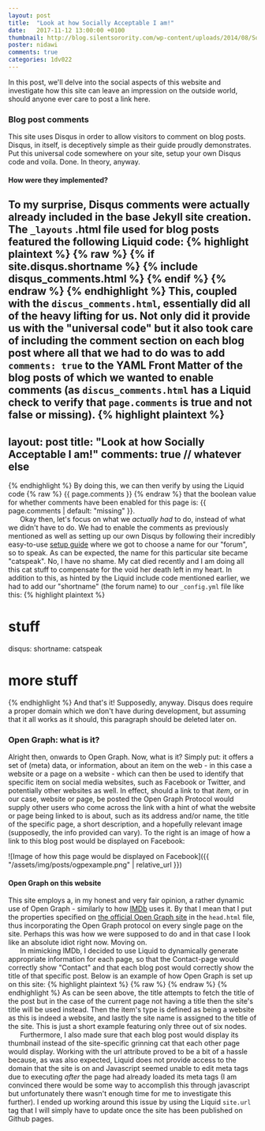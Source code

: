 ```yaml
---
layout: post
title:  "Look at how Socially Acceptable I am!"
date:   2017-11-12 13:00:00 +0100
thumbnail: http://blog.silentsorority.com/wp-content/uploads/2014/08/Socially-acceptable-300x168.jpg
poster: nidawi
comments: true
categories: 1dv022
---
```

In this post, we'll delve into the social aspects of this website and investigate how this site can leave an impression on the outside world, should anyone ever care to post a link here.
### Blog post comments
This site uses Disqus in order to allow visitors to comment on blog posts. Disqus, in itself, is deceptively simple as their guide proudly demonstrates. Put this universal code somewhere on your site, setup your own Disqus code and voila. Done. In theory, anyway.
#### How were they implemented?
To my surprise, Disqus comments were actually already included in the base Jekyll site creation. The `_layouts` .html file used for blog posts featured the following Liquid code:
{% highlight plaintext %}
{% raw %}
{% if site.disqus.shortname %}
  {% include disqus_comments.html %}
{% endif %}
{% endraw %}
{% endhighlight %}
This, coupled with the `discus_comments.html`, essentially did all of the heavy lifting for us. Not only did it provide us with the "universal code" but it also took care of including the comment section on each blog post where all that we had to do was to add `comments: true` to the YAML Front Matter of the blog posts of which we wanted to enable comments (as `discus_comments.html` has a Liquid check to verify that `page.comments` is true and not false or missing).
{% highlight plaintext %}
---
layout: post
title:  "Look at how Socially Acceptable I am!"
comments: true
// whatever else
---
{% endhighlight %}
By doing this, we can then verify by using the Liquid code {% raw %} {{ page.comments }} {% endraw %} that the boolean value for whether comments have been enabled for this page is: {{ page.comments | default: "missing" }}.  
&nbsp;&nbsp;&nbsp;&nbsp;&nbsp;&nbsp;Okay then, let's focus on what we *actually had* to do, instead of what we didn't have to do. We had to enable the comments as previously mentioned as well as setting up our own Disqus by following their incredibly easy-to-use [setup guide](https://disqus.com/features/engage/) where we got to choose a name for our "forum", so to speak. As can be expected, the name for this particular site became "catspeak". No, I have no shame. My cat died recently and I am doing all this cat stuff to compensate for the void her death left in my heart. In addition to this, as hinted by the Liquid include code mentioned earlier, we had to add our "shortname" (the forum name) to our `_config.yml` file like this:
{% highlight plaintext %}
# stuff
disqus:
  shortname: catspeak
# more stuff
{% endhighlight %}
And that's it! Supposedly, anyway. Disqus does require a proper domain which we don't have during development, but assuming that it all works as it should, this paragraph should be deleted later on.
### Open Graph: what is it?
Alright then, onwards to Open Graph. Now, what is it? Simply put: it offers a set of (meta) data, or information, about an item on the web - in this case a website or a page on a website - which can then be used to identify that specific item on social media websites, such as Facebook or Twitter, and potentially other websites as well. In effect, should a link to that *item*, or in our case, website or page, be posted the Open Graph Protocol would supply other users who come across the link with a hint of what the website or page being linked to is about, such as its address and/or name, the title of the specific page, a short description, and a hopefully relevant image (supposedly, the info provided can vary). To the right is an image of how a link to this blog post would be displayed on Facebook:


![Image of how this page would be displayed on Facebook]({{ "/assets/img/posts/ogpexample.png" | relative_url }})




#### Open Graph on this website
This site employs a, in my honest and very fair opinion, a rather dynamic use of Open Graph - similarly to how [IMDb](http://www.imdb.com) uses it. By that I mean that I put the properties specified on [the official Open Graph site](http://ogp.me/) in the `head.html` file, thus incorporating the Open Graph protocol on every single page on the site. Perhaps this was how we were supposed to do and in that case I look like an absolute idiot right now. Moving on.  
&nbsp;&nbsp;&nbsp;&nbsp;&nbsp;&nbsp;In mimicking IMDb, I decided to use Liquid to dynamically generate appropriate information for each page, so that the Contact-page would correctly show "Contact" and that each blog post would correctly show the title of that specific post. Below is an example of how Open Graph is set up on this site:
{% highlight plaintext %}
{% raw %}
<meta property="og:title" content="{{ page.title | default: site.title }}" />
<meta property="og:type" content="website" />
<meta property="og:site_name" content="{{ site.title }}" />
{% endraw %}
{% endhighlight %}
As can be seen above, the title attempts to fetch the title of the post but in the case of the current page not having a title then the site's title will be used instead. Then the item's type is defined as being a website as this is indeed a website, and lastly the site name is assigned to the title of the site. This is just a short example featuring only three out of six nodes.  
&nbsp;&nbsp;&nbsp;&nbsp;&nbsp;&nbsp;Furthermore, I also made sure that each blog post would display its thumbnail instead of the site-specific grinning cat that each other page would display. Working with the url attribute proved to be a bit of a hassle because, as was also expected, Liquid does not provide access to the domain that the site is on and Javascript seemed unable to edit meta tags due to executing *after* the page had already loaded its meta tags (I am convinced there would be some way to accomplish this through javascript but unfortunately there wasn't enough time for me to investigate this further). I ended up working around this issue by using the Liquid `site.url` tag that I will simply have to update once the site has been published on Github pages.


